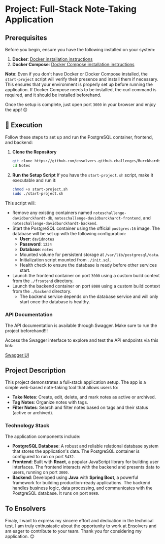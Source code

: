 # Project: Full-Stack Note-Taking Application

## Prerequisites

Before you begin, ensure you have the following installed on your system:

1. **Docker**: [Docker installation instructions](https://docs.docker.com/engine/install/)
2. **Docker Compose**: [Docker Compose installation instructions](https://docs.docker.com/compose/install/)

**Note**: Even if you don't have Docker or Docker Compose installed, the `start-project` script will verify their presence and install them if necessary. This ensures that your environment is properly set up before running the application. If Docker Compose needs to be installed, the curl command is required, and it should be installed beforehand.

Once the setup is complete, just open port `3000` in your browser and enjoy the app! 😊

## 🚀 Execution

Follow these steps to set up and run the PostgreSQL container, frontend, and backend:

1. **Clone the Repository**
    ```bash
    git clone https://github.com/ensolvers-github-challenges/Burckhardt-efadb5.git
    cd Notes
    ```

2. **Run the Setup Script**
    If you have the `start-project.sh` script, make it executable and run it:
    ```bash
    chmod +x start-project.sh
    sudo ./start-project.sh
    ```
This script will:

- Remove any existing containers named `noteschallenge-davidburckhardt-db`, `noteschallenge-davidburckhardt-frontend`, and `noteschallenge-davidburckhardt-backend`.
- Start the PostgreSQL container using the official `postgres:16` image. The database will be set up with the following configuration:
  - **User**: `davidnotes`
  - **Password**: `1234`
  - **Database**: `notes`
  - Mounted volume for persistent storage at `/var/lib/postgresql/data`.
  - Initialization script mounted from `./init.sql`.
  - Health check to ensure the database is ready before other services start.
- Launch the frontend container on port `3000` using a custom build context from the `./frontend` directory.
- Launch the backend container on port `8080` using a custom build context from the `./backend` directory.
  - The backend service depends on the database service and will only start once the database is healthy.

### API Documentation

The API documentation is available through Swagger. Make sure to run the project beforehand!!!

Access the Swagger interface to explore and test the API endpoints via this link:

[Swagger UI](http://localhost:8080/swagger-ui.html)

## Project Description

This project demonstrates a full-stack application setup. The app is a simple web-based note-taking tool that allows users to:

- **Take Notes**: Create, edit, delete, and mark notes as active or archived.
- **Tag Notes**: Organize notes with tags.
- **Filter Notes**: Search and filter notes based on tags and their status (active or archived).

### Technology Stack

The application components include:

- **PostgreSQL Database**: A robust and reliable relational database system that stores the application's data. The PostgreSQL container is configured to run on port `5432`.
- **Frontend**: Built with **React**, a popular JavaScript library for building user interfaces. The frontend interacts with the backend and presents data to users, running on port `3000`.
- **Backend**: Developed using **Java** with **Spring Boot**, a powerful framework for building production-ready applications. The backend handles business logic, data processing, and communicates with the PostgreSQL database. It runs on port `8080`.


## To Ensolvers

Finaly, I want to express my sincere effort and dedication in the technical test. I am truly enthusiastic about the opportunity to work at Ensolvers and am eager to contribute to your team. Thank you for considering my application. 😊